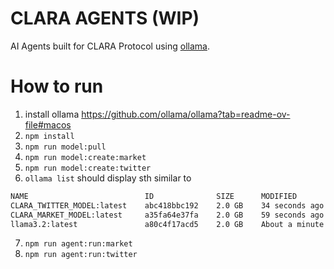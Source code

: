 # CLARA AGENTS (WIP)
AI Agents built for CLARA Protocol using [ollama](https://github.com/ollama/ollama).

# How to run

1. install ollama https://github.com/ollama/ollama?tab=readme-ov-file#macos
2. `npm install`
3. `npm run model:pull`
4. `npm run model:create:market`
5. `npm run model:create:twitter`
6. `ollama list` should display sth similar to
```bash
NAME                          ID              SIZE      MODIFIED           
CLARA_TWITTER_MODEL:latest    abc418bbc192    2.0 GB    34 seconds ago        
CLARA_MARKET_MODEL:latest     a35fa64e37fa    2.0 GB    59 seconds ago        
llama3.2:latest               a80c4f17acd5    2.0 GB    About a minute ago  
```
7. `npm run agent:run:market`
8. `npm run agent:run:twitter`